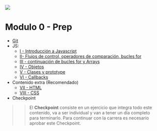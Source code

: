 <p align='left'>
    <img src='https://static.wixstatic.com/media/85087f_0d84cbeaeb824fca8f7ff18d7c9eaafd~mv2.png/v1/fill/w_160,h_30,al_c,q_85,usm_0.66_1.00_0.01/Logo_completo_Color_1PNG.webp' </img>
</p>

# Modulo 0 - Prep

* [Git](./Lesson01-Git)
* JS:
    - [I - Introducción a Javascript](./Lesson04-JS-I)
    - [II- Flujos de control, operadores de comparación, bucles for](./Lesson05-JS-II)
    - [III - continuación de bucles for y Arrays](./Lesson06-JS-III)
    - [IV - Objetos](./Lesson07-JS-IV)
    - [V - Clases y prototype](./Lesson08-JS-V)
    - [VI - Callbacks](./Lesson09-JS-VI)
 * Contenido extra (Recomendado)
    - [VII - HTML](./Lesson08-HTML)
    - [VIII - CSS](./Lesson09-CSS-Positioning)
 * Checkpoint

>> El **Checkpoint** consiste en un ejercicio que integra todo este contenido, va a ser individual y van a tener un día completo para terminarlo. Para continuar con la carrera es necesario aprobar este Checkpoint.
